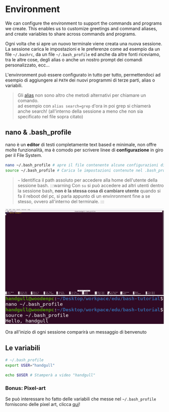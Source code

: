 # Environment

We can configure the environment to support the commands and programs we create. This enables us to customize greetings and command aliases, and create variables to share across commands and programs.

Ogni volta che si apre un nuovo terminale viene creata una nuova sessione.<br>
La sessione carica le impostazioni e le preferenze come ad esempio da un file `~/.bashrc`, da un file `~/.bash_profile` ed anche da altre fonti riceviamo, tra le altre cose, degli alias o anche un nostro prompt dei comandi personalizzato, ecc...<br>

L'envinronment può essere configurato in tutto per tutto, permettendoci ad esempio di aggiungere al `PATH` dei nuovi programmi di terze parti, alias o variabili.
> Gli [alias](https://alvinalexander.com/blog/post/linux-unix/create-aliases) non sono altro che metodi alternativi per chiamare un comando.<br>
> ad esempio con `alias search=grep` d'ora in poi grep si chiamerà anche search! (all'interno della sessione a meno che non sia specificato nel file sopra citato)

## nano & .bash_profile
nano è un **editor** di testi completamente text based e minimale, non offre molte funzionalità, ma è comodo per scrivere linee di **configurazione** in giro per il File System.
```sh
nano ~/.bash_profile # apre il file contenente alcune configurazioni di bash
source ~/.bash_profile # Carica le impostazioni contenute nel .bash_profile senza dover chiudere e riaprire il terminale
```
> `~` Identifica il path assoluto per accedere alla home dell'utente della sessione bash.
:::warning
Con `su` si può accedere ad altri utenti dentro la sessione bash, **non è la stessa cosa di cambiare utente** quando si fa il reboot del pc, si parla appunto di un envinronment fine a se stesso, ovvero all'interno del terminale.
:::

![bash-screenshots-05](../assets/bash-screenshots-05.png)
![bash-screenshots-06](../assets/bash-screenshots-06.png)

Ora all'inizio di ogni sessione comparirà un messaggio di benvenuto

## Le variabili
```sh
# ~/.bash_profile
export USER="handgull"
```
```sh
echo $USER # Stamperà a video "handgull"
```

### Bonus: Pixel-art
Se può interessare ho fatto delle variabili che messe nel `~/.bash_profile` forniscono delle pixel art, clicca [qui](./pixel-art)!